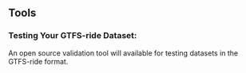 ## Tools

### Testing Your GTFS-ride Dataset:

An open source validation tool will available for testing datasets in the GTFS-ride format.
